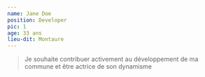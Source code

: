 ```yaml
---
name: Jane Doe
position: Developer
pic: 1
age: 33 ans
lieu-dit: Montaure
---
```

> Je souhaite contribuer activement au développement de ma commune et être actrice de son dynamisme
